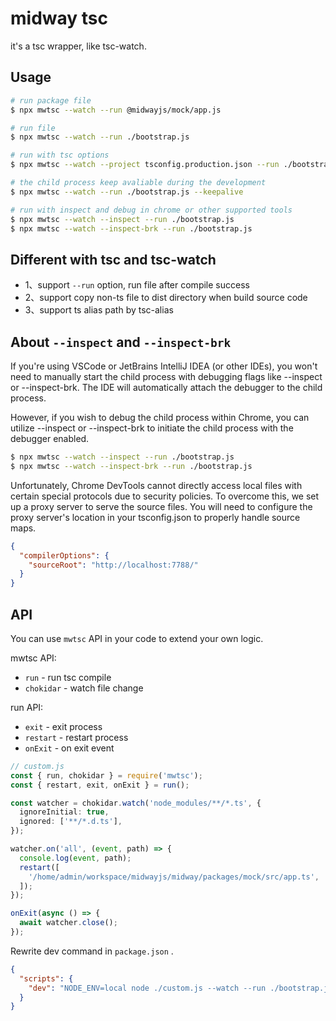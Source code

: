 # midway tsc

it's a tsc wrapper, like tsc-watch.

## Usage

```bash
# run package file
$ npx mwtsc --watch --run @midwayjs/mock/app.js

# run file
$ npx mwtsc --watch --run ./bootstrap.js

# run with tsc options
$ npx mwtsc --watch --project tsconfig.production.json --run ./bootstrap.js

# the child process keep avaliable during the development
$ npx mwtsc --watch --run ./bootstrap.js --keepalive

# run with inspect and debug in chrome or other supported tools
$ npx mwtsc --watch --inspect --run ./bootstrap.js
$ npx mwtsc --watch --inspect-brk --run ./bootstrap.js
```

## Different with tsc and tsc-watch

* 1、support `--run` option, run file after compile success
* 2、support copy non-ts file to dist directory when build source code
* 3、support ts alias path by tsc-alias

## About `--inspect` and `--inspect-brk`

If you're using VSCode or JetBrains IntelliJ IDEA (or other IDEs), you won't need to manually start the child process with debugging flags like --inspect or --inspect-brk. The IDE will automatically attach the debugger to the child process. 

However, if you wish to debug the child process within Chrome, you can utilize --inspect or --inspect-brk to initiate the child process with the debugger enabled.

```bash
$ npx mwtsc --watch --inspect --run ./bootstrap.js
$ npx mwtsc --watch --inspect-brk --run ./bootstrap.js
```

Unfortunately, Chrome DevTools cannot directly access local files with certain special protocols due to security policies. To overcome this, we set up a proxy server to serve the source files. You will need to configure the proxy server's location in your tsconfig.json to properly handle source maps.

```json
{
  "compilerOptions": {
    "sourceRoot": "http://localhost:7788/"
  }
}
```

## API

You can use `mwtsc` API in your code to extend your own logic.

mwtsc API:

* `run` - run tsc compile
* `chokidar` - watch file change

run API:
* `exit` - exit process
* `restart` - restart process
* `onExit` - on exit event

```ts
// custom.js
const { run, chokidar } = require('mwtsc');
const { restart, exit, onExit } = run();

const watcher = chokidar.watch('node_modules/**/*.ts', {
  ignoreInitial: true,
  ignored: ['**/*.d.ts'],
});

watcher.on('all', (event, path) => {
  console.log(event, path);
  restart([
    '/home/admin/workspace/midwayjs/midway/packages/mock/src/app.ts',
  ]);
});

onExit(async () => {
  await watcher.close();
});

```

Rewrite dev command in `package.json` .

```json
{
  "scripts": {
    "dev": "NODE_ENV=local node ./custom.js --watch --run ./bootstrap.js"
  }
}
```
